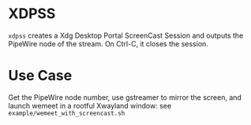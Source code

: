 # XDPSS
`xdpss` creates a Xdg Desktop Portal ScreenCast Session and outputs the
PipeWire node of the stream.
On Ctrl-C, it closes the session.

# Use Case
Get the PipeWire node number, use gstreamer to mirror the screen, and launch
wemeet in a rootful Xwayland window: see `example/wemeet_with_screencast.sh`
